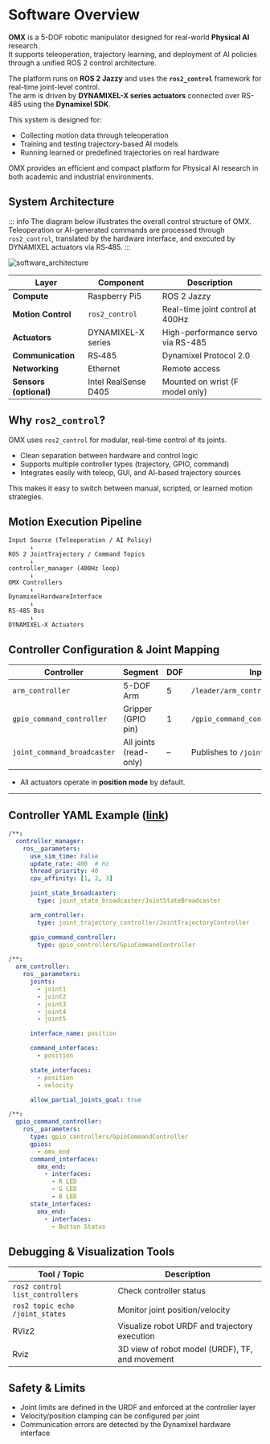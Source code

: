 # Software Overview

**OMX** is a 5-DOF robotic manipulator designed for real-world **Physical AI** research.  
It supports teleoperation, trajectory learning, and deployment of AI policies through a unified ROS 2 control architecture.

The platform runs on **ROS 2 Jazzy** and uses the **`ros2_control`** framework for real-time joint-level control.  
The arm is driven by **DYNAMIXEL-X series actuators** connected over RS-485 using the **Dynamixel SDK**.

This system is designed for:

- Collecting motion data through teleoperation
- Training and testing trajectory-based AI models
- Running learned or predefined trajectories on real hardware

OMX provides an efficient and compact platform for Physical AI research in both academic and industrial environments.

## System Architecture
::: info
 The diagram below illustrates the overall control structure of OMX.
 Teleoperation or AI-generated commands are processed through `ros2_control`, translated by the hardware interface, and executed by DYNAMIXEL actuators via RS‑485.
:::

![software_architecture](/specifications/omy/omy_architecture.png)

| Layer | Component | Description |
| --- | --- | --- |
| **Compute** | Raspberry Pi5 | ROS 2 Jazzy  |
| **Motion Control** | `ros2_control` | Real-time joint control at 400Hz |
| **Actuators** | DYNAMIXEL-X series | High-performance servo via RS-485 |
| **Communication** | RS‑485 | Dynamixel Protocol 2.0 |
| **Networking** | Ethernet | Remote access |
| **Sensors (optional)** | Intel RealSense D405 | Mounted on wrist (F model only) |


## Why `ros2_control`?

OMX uses `ros2_control` for modular, real-time control of its joints.

- Clean separation between hardware and control logic
- Supports multiple controller types (trajectory, GPIO, command)
- Integrates easily with teleop, GUI, and AI-based trajectory sources

This makes it easy to switch between manual, scripted, or learned motion strategies.

## Motion Execution Pipeline

```
Input Source (Teleoperation / AI Policy)
      ↓
ROS 2 JointTrajectory / Command Topics
      ↓
controller_manager (400Hz loop)
      ↓
OMX Controllers
      ↓
DynamixelHardwareInterface
      ↓
RS‑485 Bus
      ↓
DYNAMIXEL-X Actuators
```

## Controller Configuration & Joint Mapping

| Controller                | Segment             | DOF | Input Topic                                    |
|---------------------------|---------------------|-----|------------------------------------------------|
| `arm_controller`          | 5-DOF Arm           | 5   | `/leader/arm_controller/joint_trajectory`      |
| `gpio_command_controller` | Gripper (GPIO pin)  | 1   | `/gpio_command_controller/commands`        |
| `joint_command_broadcaster` | All joints (read-only) | –   | Publishes to `/joint_states`                   |

- All actuators operate in **position mode** by default.

---

## Controller YAML Example ([link](https://github.com/ROBOTIS-GIT/open_manipulator/blob/main/open_manipulator_bringup/config/omx_f_follower_ai/hardware_controller_manager.yaml))

```yaml
/**:
  controller_manager:
    ros__parameters:
      use_sim_time: False
      update_rate: 400  # Hz
      thread_priority: 40
      cpu_affinity: [1, 2, 3]

      joint_state_broadcaster:
        type: joint_state_broadcaster/JointStateBroadcaster

      arm_controller:
        type: joint_trajectory_controller/JointTrajectoryController

      gpio_command_controller:
        type: gpio_controllers/GpioCommandController

/**:
  arm_controller:
    ros__parameters:
      joints:
        - joint1
        - joint2
        - joint3
        - joint4
        - joint5

      interface_name: position

      command_interfaces:
        - position

      state_interfaces:
        - position
        - velocity

      allow_partial_joints_goal: true

/**:
  gpio_command_controller:
    ros__parameters:
      type: gpio_controllers/GpioCommandController
      gpios:
        - omx_end
      command_interfaces:
        omx_end:
          - interfaces:
            - R LED
            - G LED
            - B LED
      state_interfaces:
        omx_end:
          - interfaces:
            - Button Status
```

## Debugging & Visualization Tools

| Tool / Topic | Description |
|--------------|-------------|
| `ros2 control list_controllers` | Check controller status |
| `ros2 topic echo /joint_states` | Monitor joint position/velocity |
| RViz2 | Visualize robot URDF and trajectory execution |
| Rviz | 3D view of robot model (URDF), TF, and movement |


## Safety & Limits

- Joint limits are defined in the URDF and enforced at the controller layer
- Velocity/position clamping can be configured per joint
- Communication errors are detected by the Dynamixel hardware interface

